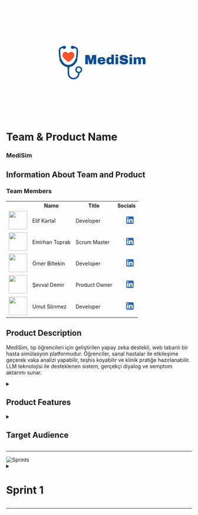 <body>

<!-- HEADER GÖRSELLERİ -->

<p align="center">
  <img src="readmeFiles/pics/medisimlogo.png" alt="MediSim Logo" width="300"/>
</p>
 

<!-- TEAM & PRODUCT NAME -->
<h1><b>Team & Product Name</b></h1>
<h3><b>MediSim</b></h3>

<!-- TEAM MEMBERS TABLE -->
<h2>Information About Team and Product</h2>

<h3>Team Members</h3>
<table>
  <tr>
    <th></th>
    <th>Name</th>
    <th>Title</th>
    <th>Socials</th>
  </tr>

  <!-- Örnek Üye -->
  <tr>
    <td><img src="bootcampFiles/general/squarepics/elif.png" width="50" height="50" /></td>
    <td>Elif Kartal</td>
    <td>Developer</td>
    <td>
      <a href="https://github.com/itselif" target="_blank"><img src="readmeFiles/social/github.png" width="20" height="20"/></a>
      <a href="https://www.linkedin.com/in/itselif/" target="_blank"><img src="readmeFiles/social/linkedin.png" width="20" height="20" /></a>
    </td>
  </tr>

  <tr>
    <td><img src="bootcampFiles/general/squarepics/emirhan.png" width="50" height="50" /></td>
    <td>Emirhan Toprak</td>
    <td>Scrum Master</td>
    <td>
      <a href="https://github.com/Emriel" target="_blank"><img src="readmeFiles/social/github.png" width="20" height="20"/></a>
      <a href="https://www.linkedin.com/in/emirhantoprak" target="_blank"><img src="readmeFiles/social/linkedin.png" width="20" height="20" /></a>
    </td>
  </tr>

  <tr>
    <td><img src="bootcampFiles/general/squarepics/ömer.png" width="50" height="50" /></td>
    <td>Ömer Biltekin</td>
    <td>Developer</td>
    <td>
      <a href="https://github.com/omerbiltekin" target="_blank"><img src="readmeFiles/social/github.png" width="20" height="20"/></a>
      <a href="https://www.linkedin.com/in/omerbiltekin/" target="_blank"><img src="readmeFiles/social/linkedin.png" width="20" height="20" /></a>
    </td>
  </tr>

  <tr>
    <td><img src="bootcampFiles/general/squarepics/sevval.png" width="50" height="50" /></td>
    <td>Şevval Demir</td>
    <td>Product Owner</td>
    <td>
      <a href="https://github.com/Sevval-Demir" target="_blank"><img src="readmeFiles/social/github.png" width="20" height="20"/></a>
      <a href="https://www.linkedin.com/in/%C5%9Fevval-demir/" target="_blank"><img src="readmeFiles/social/linkedin.png" width="20" height="20" /></a>
    </td>
  </tr>

  <tr>
    <td><img src="bootcampFiles/general/squarepics/umut.png" width="50" height="50" /></td>
    <td>Umut Sönmez</td>
    <td>Developer</td>
    <td>
      <a href="https://github.com/UmutSonmezz" target="_blank"><img src="readmeFiles/social/github.png" width="20" height="20"/></a>
      <a href="https://www.linkedin.com/in/umut-s%C3%B6nmez-b66399230/" target="_blank"><img src="readmeFiles/social/linkedin.png" width="20" height="20" /></a>
    </td>
  </tr>

  <!-- Diğer ekip üyelerini buraya ekleyebilirsin -->

</table>

<!-- PRODUCT DESCRIPTION -->
<h2>Product Description</h2>
<p>
MediSim, tıp öğrencileri için geliştirilen yapay zeka destekli, web tabanlı bir hasta simülasyon platformudur. 
Öğrenciler, sanal hastalar ile etkileşime geçerek vaka analizi yapabilir, teşhis koyabilir ve klinik pratiğe hazırlanabilir. 
LLM teknolojisi ile desteklenen sistem, gerçekçi diyalog ve semptom aktarımı sunar.
</p>

<!-- PRODUCT FEATURES -->
<details>
<summary><h2>Product Features</h2></summary>

<h3>Virtual Patient Simulation:</h3>
<p>
LLM modeli sayesinde sanal hastalar semptomlarını doğal dilde ifade eder, öğrenciler teşhis sürecini yönetir.
</p>

<h3>Symptom Sharing and Case Analysis:</h3>
<p>
Öğrenciler, hasta semptomlarını okuyup, analiz yaparak olası hastalık tahmininde bulunur.
</p>

<h3>Result Validation:</h3>
<p>
Sistem, öğrencinin tahminini veritabanındaki vaka bilgileri ile karşılaştırarak geri bildirim sağlar.
</p>

<h3>Clinic Selection:</h3>
<p>
Farklı klinik senaryolar arasından seçim yapılarak vaka çeşitliliği artırılır.
</p>

<h3>Instructor Case Creation (Optional):</h3>
<p>
Eğitmenler özel vakalar oluşturabilir, bu sayede sistemdeki vaka havuzu büyür ve LLM geliştirme verisi artar.
</p>

<h3>Statistical Dashboard:</h3>
<p>
Öğrencilerin başarı durumları, tahmin doğruluk oranları ve genel kullanım istatistikleri dashboard üzerinde takip edilebilir.
</p>

</details>

<!-- TARGET AUDIENCE -->
<details>
<summary><h2>Target Audience</h2></summary>
<p>
MediSim'in hedef kitlesi başta tıp fakültesi öğrencileri olmak üzere, klinik eğitmenleri ve medikal eğitimde teknoloji kullanımını artırmak isteyen tüm eğitim kurumlarıdır. Gerçekçi hasta simülasyonu sunarak, öğrencilerin vaka çözüm becerilerini ve klinik düşünme yetkinliklerini artırmayı amaçlar.
</p>
</details>

<hr />

<!-- SPRINTS HEADER -->
<img src="bootcampFiles/general/headers/sprints.png" alt="Sprints" />

<!-- SPRINT 1 TEMPLATE -->
<details>
<summary><h1>Sprint 1</h1></summary>

<details>
<summary><h3>Sprint 1 - App Screenshots</h3></summary>
<table style="width: 100%;">
  <tr>
    <td style="text-align: center;" colspan="3"><h2>Login & Register Pages</h2></td>
  </tr>
  <tr>
    <td><img src="bootcampFiles/sprintOne/screenshots/login.png" style="max-width: 100%; height: auto;"></td>
    <td><img src="bootcampFiles/sprintOne/screenshots/register.png" style="max-width: 100%; height: auto;"></td>
  </tr>
  <tr>
    <td colspan="3" style="text-align: center;"><h2>Dashboard & Clinic Selection</h2></td>
  </tr>
  <tr>
    <td><img src="bootcampFiles/sprintOne/screenshots/dashboard.png" style="max-width: 100%; height: auto;"></td>
    <td><img src="bootcampFiles/sprintOne/screenshots/clinic-selection.png" style="max-width: 100%; height: auto;"></td>
  </tr>
</table>
</details>

<details>
<summary><h3>Sprint 1 - Sprint Board </h3></summary>
<img src="bootcampFiles/sprintOne/boardupdate/board1.png" style="max-width: 100%; height: auto;">
<img src="bootcampFiles/sprintOne/boardupdate/board2.png" style="max-width: 100%; height: auto;">
</details>

<details>
<summary><h3>Sprint 1 - Burndown Chart</h3></summary>
<img src="bootcampFiles/sprintOne/burndown/chart.png" style="max-width: 100%; height: auto;">
</details>

<!-- SPRINT NOTES -->
<ul>
  <li>Proje yönetimi için Trello kullanılacak.</li>
  <li>Projeye uygun UI şablonu yaratmak için bolt.new sitesinden proje tanımıyla birlikte ilk ekranlar oluşturuldu.</li>
  <li>Backend teknolojisi: Node.js + Express</li>
  <li>Frontend: React</li>
  <li>LLM model: Başlangıçta huggingface'ten sağlık alanına özel eğitilmiş hazır modeller kullanılacak, ilerisi için yerel model düşünülüyor.</li>
  <li>Veritabanı: PostgreSQL</li>
  <li>Öğrenci girişi ve kullanıcı doğrulama temel sistem hazırlandı.</li>
</ul>

<b>Expected Point Completion within Sprint:</b> 100 puan <br>
<b>Point Completion Logic:</b> Proje boyunca toplanması beklenen puan miktarı 300 olarak belirlenmiştir. Her sprint için 100 puan toplayıp projenin yetiştirilmesi hedeflenmektedir.<br>
<b>Daily Scrum:</b> Ekran görüntüleri veya text dosyası eklenecek <br>
<b>Product Backlog URL:</b> <a href="https://trello.com/b/pUqcwSsc/yzta-bootcamp" target="_blank">Trello Backlog</a>

<!-- SPRINT REVIEW -->
<h3>Sprint Review:</h3>
<ul>
  <li>Login ve kayıt ekranları tamamlandı.</li>
  <li>Klinik seçim ekranının temel işlevselliği hazır.</li>
  <li>LLM bağlantısı test edildi, API entegrasyonu başladı.</li>
</ul>

<h3>Sprint Review Participants:</h3>
<p>Elif Kartal, Emirhan Toprak, Ömer Biltekin, Şevval Demir, Umut Sönmez</p>

<!-- SPRINT RETROSPECTIVE -->
<h3>Sprint Retrospective:</h3>
<ul>
  <li>Takım içi iletişim ve görev dağılımı başarılıydı.</li>
  <li>LLM entegrasyonu beklenenden zorlu çıktı, ikinci sprintte daha fazla test planlanıyor.</li>
  <li>Veritabanı bağlantısı stabil, veri modelleme üzerine ek çalışmalar yapılacak.</li>
</ul>

<!-- ADDITIONAL FILES -->
<details>
<summary><h3>Additional Files</h3></summary>
<ul>
  <li><b>Project Scope and Goals:</b> <a href="./bootcampFiles/sprintOne/projectscope.pdf">View File</a></li>
  <li><b>Target Audience Analysis:</b> <a href="./bootcampFiles/sprintOne/targetaudience.pdf">View File</a></li>
</ul>
</details>

</details>

<hr />

</body>

